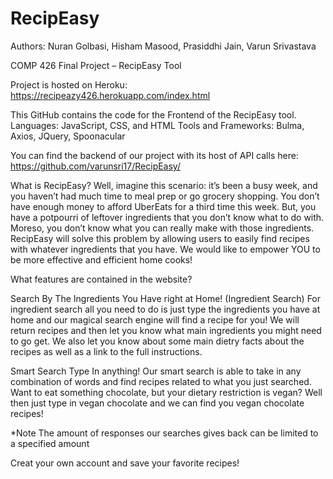 # RecipEasy
Authors: Nuran Golbasi, Hisham Masood, Prasiddhi Jain, Varun Srivastava

COMP 426 Final Project – RecipEasy Tool

Project is hosted on Heroku:
https://recipeazy426.herokuapp.com/index.html

This GitHub contains the code for the Frontend of the RecipEasy tool.
Languages: JavaScript, CSS, and HTML
Tools and Frameworks: Bulma, Axios, JQuery, Spoonacular

You can find the backend of our project with its host of API calls here: https://github.com/varunsri17/RecipEasy/

What is RecipEasy?
Well, imagine this scenario: it’s been a busy week, and you haven’t had much time to meal prep or go grocery shopping. 
You don’t have enough money to afford UberEats for a third time this week.
But, you have a potpourri of leftover ingredients that you don’t know what to do with. 
Moreso, you don’t know what you can really make with those ingredients. 
RecipEasy will solve this problem by allowing users to easily find recipes with whatever ingredients that you have. 
We would like to empower YOU to be more effective and efficient home cooks!

What features are contained in the website?

Search By The Ingredients You Have right at Home! (Ingredient Search)
For ingredient search all you need to do is just type the ingredients you have at home and our magical search engine will find a recipe for you! 
We will return recipes and then let you know what main ingredients you might need to go get. 
We also let you know about some main dietry facts about the recipes as well as a link to the full instructions.


Smart Search
Type In anything!
Our smart search is able to take in any combination of words and find recipes related to what you just searched. 
Want to eat something chocolate, but your dietary restriction is vegan? 
Well then just type in vegan chocolate and we can find you vegan chocolate recipes!

*Note
 The amount of responses our searches gives back can be limited to a specified amount

Creat your own account and save your favorite recipes!
